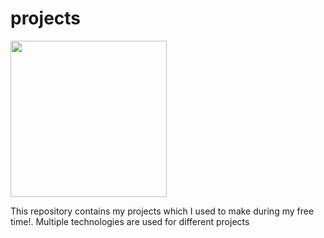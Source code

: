 # projects

<img src= "https://user-images.githubusercontent.com/24871433/120782771-c72c9300-c543-11eb-9c5a-ae43fdd89256.png" width = "250" height = "250" ></img>


This repository contains my projects which I used to make during my free time!. Multiple technologies are used for different projects


